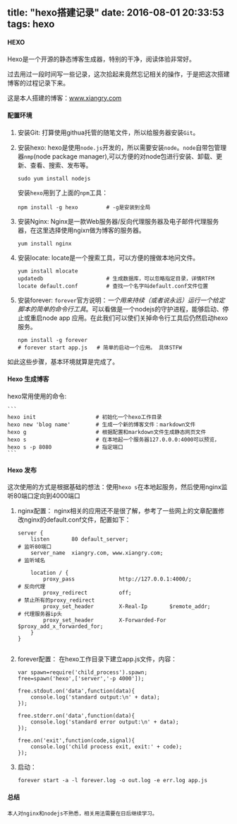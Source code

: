 title: "hexo搭建记录"
date: 2016-08-01 20:33:53
tags: hexo
---

#### HEXO

Hexo是一个开源的静态博客生成器，特别的干净，阅读体验非常好。

过去用过一段时间写一些记录，这次拾起来竟然忘记相关的操作，于是把这次搭建博客的过程记录下来。

这是本人搭建的博客：www.xiangry.com

#### 配置环境


1. 安装Git:
 	打算使用githua托管的随笔文件，所以给服务器安装`Git`。
 	
2. 安装hexo:
	hexo是使用`node.js`开发的，所以需要安装`node`。`node`自带包管理器`nmp`(node package manager),可以方便的对node包进行安装、卸载、更新、查看、搜索、发布等。

	```
	sudo yum install nodejs
	```


	安装`hexo`用到了上面的`npm`工具：
	
	```
	npm install -g hexo  		# -g是安装到全局
	```
	
3. 安装Nginx:
	Nginx是一款Web服务器/反向代理服务器及电子邮件代理服务器，在这里选择使用ngixn做为博客的服务器。
	
	```
	yum install nginx
	```
	
4. 安装locate:
	locate是一个搜索工具，可以方便的搜做本地问文件。
	
	```
	yum install mlocate
	updatedb 					# 生成数据库，可以忽略指定目录，详情RTFM
	locate default.conf 		# 查找一个名字叫default.conf文件位置
	```
	
5. 安装forever:
	`forever`官方说明：*一个用来持续（或者说永远）运行一个给定脚本的简单的命令行工具*。可以看做是一个nodejs的守护进程，能够启动、停止或重启node app 应用。在此我们可以使们关掉命令行工具后仍然启动hexo服务。
	
	```
	npm install -g forever
	# forever start app.js   # 简单的启动一个应用。 具体STFW
	```
	
	
如此这些步骤，基本环境就算是完成了。

#### Hexo 生成博客

hexo常用使用的命令:

	```
	hexo init 					# 初始化一个hexo工作目录
	hexo new 'blog name'		# 生成一个新的博客文件：markdown文件
	hexo g 						# 根据配置和markdown文件生成静态网页文件
	hexo s						# 在本地起一个服务器127.0.0.0:4000可以预览，
	hexo s -p 8080				# 指定端口
	```

#### Hexo 发布

这次使用的方式是根据基础的想法：使用`hexo s`在本地起服务，然后使用nginx监听80端口定向到4000端口

1. nginx配置：
	nginx相关的应用还不是很了解，参考了一些网上的文章配置修改nginx的default.conf文件，配置如下：
	
	```
	server {
    	listen       80 default_server;  		                                    # 监听80端口
    	server_name  xiangry.com, www.xiangry.com;                                 # 监听域名
    	
    	location / {
        	proxy_pass              http://127.0.0.1:4000/;                        # 反向代理
        	proxy_redirect          off;                                           # 禁止所有的proxy_redirect
        	proxy_set_header        X-Real-Ip       $remote_addr;                  # 代理服务器ip头
       		proxy_set_header        X-Forwarded-For $proxy_add_x_forwarded_for;
    	}
    }

	
	```

2. forever配置：
	在hexo工作目录下建立app.js文件，内容：
	
	```
	var spawn=require('child_process').spawn;
	free=spawn('hexo',['server','-p 4000']);

	free.stdout.on('data',function(data){
        console.log('standard output:\n' + data);
	});

	free.stderr.on('data',function(data){
        console.log('standard error output:\n' + data);
	});

	free.on('exit',function(code,signal){
        console.log('child process exit, exit:' + code);
	});

	```
	
3. 启动：

	```
	forever start -a -l forever.log -o out.log -e err.log app.js
	```
	
#### 总结

	本人对nginx和nodejs不熟悉，相关用法需要在日后继续学习。





